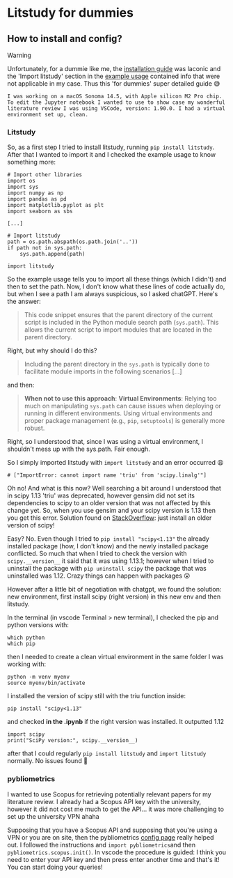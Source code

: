 # Litstudy for dummies

## How to install and config?

> [!warning]
> Unfortunately, for a dummie like me, the [installation guide](https://nlesc.github.io/litstudy/installation.html) was laconic and the 'Import litstudy' section in the [example usage](https://nlesc.github.io/litstudy/example.html) contained info that were not applicable in my case. Thus this 'for dummies' super detailed guide 😅

```ad-info
I was working on a macOS Sonoma 14.5, with Apple silicon M2 Pro chip.
To edit the Jupyter notebook I wanted to use to show case my wonderful literature review I was using VSCode, version: 1.90.0. I had a virtual environment set up, clean.
```
 
### Litstudy

So, as a first step I tried to install litstudy, running `pip install litstudy`.
After that I wanted to import it and I checked the example usage to know something more:

```
# Import other libraries
import os
import sys
import numpy as np
import pandas as pd
import matplotlib.pyplot as plt
import seaborn as sbs

[...]

# Import litstudy
path = os.path.abspath(os.path.join('..'))
if path not in sys.path:
    sys.path.append(path)

import litstudy
```

So the example usage tells you to import all these things (which I didn't) and then to set the path. Now, I don't know what these lines of code actually do, but when I see a path I am always suspicious, so I asked chatGPT. Here's the answer:

> This code snippet ensures that the parent directory of the current script is included in the Python module search path (`sys.path`). This allows the current script to import modules that are located in the parent directory.

Right, but why should I do this?

>Including the parent directory in the `sys.path` is typically done to facilitate module imports in the following scenarios [...]

and then:

>**When not to use this approach**: **Virtual Environments**: Relying too much on manipulating `sys.path` can cause issues when deploying or running in different environments. Using virtual environments and proper package management (e.g., `pip`, `setuptools`) is generally more robust.

Right, so I understood that, since I was using a virtual environment, I shouldn't mess up with the sys.path. Fair enough. 

So I simply imported litstudy with `import litstudy` and an error occurred 😩
```
# ["ImportError: cannot import name 'triu' from 'scipy.linalg'"]
```

Oh no! And what is this now? Well searching a bit around I understood that in scipy 1.13 'triu' was deprecated, however gensim did not set its dependencies to scipy to an older version that was not affected by this change yet. So, when you use gensim and your scipy version is 1.13 then you get this error. Solution found on [StackOverflow](https://stackoverflow.com/questions/78279136/importerror-cannot-import-name-triu-from-scipy-linalg-when-importing-gens): just install an older version of scipy!

Easy? No. Even though I tried to `pip install "scipy<1.13"` the already installed package (how, I don't know) and the newly installed package conflicted. So much that when I tried to check the version with `scipy.__version__` it said that it was using 1.13.1; however when I tried to uninstall the package with `pip uninstall scipy` the package that was uninstalled was 1.12. Crazy things can happen with packages 😲

However after a little bit of negotiation with chatgpt, we found the solution: new environment, first install scipy (right version) in this new env and then litstudy. 

In the terminal (in vscode Terminal > new terminal), I checked the pip and python versions with: 

```
which python 
which pip
```

then I needed to create a clean virtual environment in the same folder I was working with:

```
python -m venv myenv
source myenv/bin/activate
```

I installed the version of scipy still with the triu function inside:

```
pip install "scipy<1.13"
```

and checked **in the .ipynb** if the right version was installed. It outputted 1.12

```
import scipy
print("SciPy version:", scipy.__version__)
```

after that I could regularly `pip install litstudy` and `import litstudy` normally. No issues found 🎉

### pybliometrics

I wanted to use Scopus for retrieving potentially relevant papers for my literature review. I already had a Scopus API key with the university, however it did not cost me much to get the API... it was more challenging to set up the university VPN ahaha

Supposing that you have a Scopus API and supposing that you're using a VPN or you are on site, then the pybliometrics [config page](https://pybliometrics.readthedocs.io/en/stable/configuration.html) really helped out. 
I followed the instructions and `import pybliometrics`and then `pybliometrics.scopus.init()`. In vscode the procedure is guided: I think you need to enter your API key and then press enter another time and that's it! You can start doing your queries!
